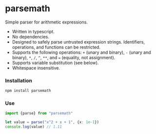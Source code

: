 # parsemath
Simple parser for arithmetic expressions.

- Written in typescript.
- No dependencies.
- Designed to safely parse untrusted expression strings.
Identifiers, operations, and functions can be restricted.
- Supports the following operations: `+` (unary and binary), `-` (unary and binary), `*`, `/`, `^`, `**`, and `=` (equality, not assignment).
- Supports variable substitution (see below).
- Whitespace insensitive.

### Installation
```bash
npm install parsemath
```

### Use
```ts
import {parse} from "parsemath"

let value = parse("x^2 + x + 1", {x: 1e-1})
console.log(value) // 1.11
```

